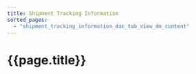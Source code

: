 ```yaml
---
title: Shipment Tracking Information
sorted_pages:
  - "shipment_tracking_information_doc_tab_view_dm_content"
---
```

# {{page.title}}
